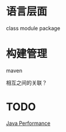 # 语言层面
class
module
package
# 构建管理
maven

相互之间的关联？

# TODO
[Java Performance](https://book.douban.com/subject/25828043/)